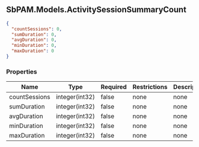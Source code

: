 
<h2 id="tocS_SbPAM.Models.ActivitySessionSummaryCount">SbPAM.Models.ActivitySessionSummaryCount</h2>

<a id="schemasbpam.models.activitysessionsummarycount"></a>
<a id="schema_SbPAM.Models.ActivitySessionSummaryCount"></a>
<a id="tocSsbpam.models.activitysessionsummarycount"></a>
<a id="tocssbpam.models.activitysessionsummarycount"></a>

```json
{
  "countSessions": 0,
  "sumDuration": 0,
  "avgDuration": 0,
  "minDuration": 0,
  "maxDuration": 0
}

```

### Properties

|Name|Type|Required|Restrictions|Description|
|---|---|---|---|---|
|countSessions|integer(int32)|false|none|none|
|sumDuration|integer(int32)|false|none|none|
|avgDuration|integer(int32)|false|none|none|
|minDuration|integer(int32)|false|none|none|
|maxDuration|integer(int32)|false|none|none|


